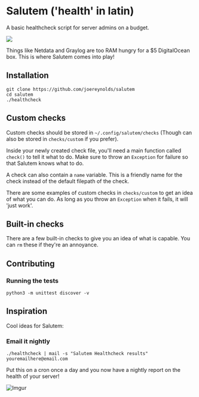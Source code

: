 # Salutem ('health' in latin)

A basic healthcheck script for server admins on a budget.

![](https://i.imgur.com/UHA7h7f.gif)

Things like Netdata and Graylog are too RAM hungry for a $5 DigitalOcean box.
This is where Salutem comes into play!

## Installation

```
git clone https://github.com/joereynolds/salutem
cd salutem
./healthcheck
```

## Custom checks

Custom checks should be stored in `~/.config/salutem/checks` (Though can also be stored in `checks/custom` if you prefer).

Inside your newly created check file, you'll need a main function called `check()` to tell it what to do. Make sure
to throw an `Exception` for failure so that Salutem knows what to do.

A check can also contain a `name` variable. This is a friendly name for the
check instead of the default filepath of the check.

There are some examples of custom checks in `checks/custom` to get an idea of what you can do.
As long as you throw an `Exception` when it fails, it will 'just work'.

## Built-in checks

There are a few built-in checks to give you an idea of what is capable. You can `rm` these if they're an annoyance.

## Contributing

### Running the tests   

```
python3 -m unittest discover -v
```
## Inspiration

Cool ideas for Salutem:

### Email it nightly

```
./healthcheck | mail -s "Salutem Healthcheck results" youremailhere@email.com
```

Put this on a cron once a day and you now have a nightly report on the health of your server!

![Imgur](https://i.imgur.com/nSkbUNH.png)
